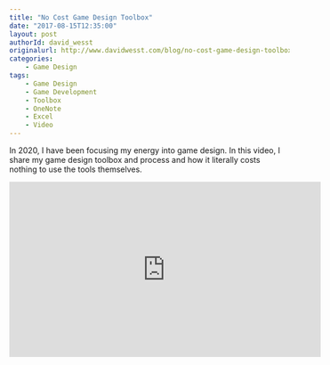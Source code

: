 ```yaml
---
title: "No Cost Game Design Toolbox"
date: "2017-08-15T12:35:00"
layout: post
authorId: david_wesst
originalurl: http://www.davidwesst.com/blog/no-cost-game-design-toolbox/
categories:
    - Game Design
tags:
    - Game Design
    - Game Development
    - Toolbox
    - OneNote
    - Excel
    - Video
---
```


In 2020, I have been focusing my energy into game design. In this video, I share my game design toolbox and process and how it literally costs nothing to use the tools themselves.

<!-- more -->

<iframe width="560" height="315" src="https://www.youtube.com/embed/Wtt_a2hbF3o" frameborder="0" allow="accelerometer; autoplay; encrypted-media; gyroscope; picture-in-picture" allowfullscreen></iframe>

